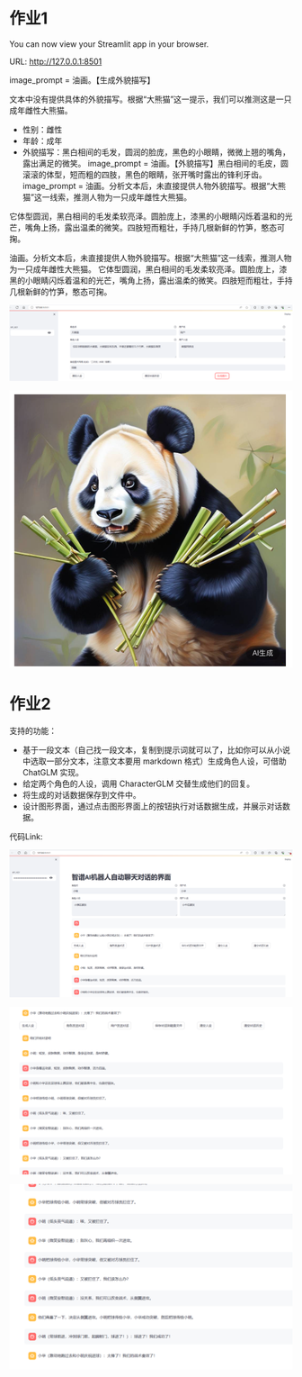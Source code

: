 # 作业1

You can now view your Streamlit app in your browser.

URL: http://127.0.0.1:8501

image_prompt = 油画。【生成外貌描写】

文本中没有提供具体的外貌描写。根据“大熊猫”这一提示，我们可以推测这是一只成年雌性大熊猫。

- 性别：雌性
- 年龄：成年
- 外貌描写：黑白相间的毛发，圆润的脸庞，黑色的小眼睛，微微上翘的嘴角，露出满足的微笑。
image_prompt = 油画。【外貌描写】黑白相间的毛皮，圆滚滚的体型，短而粗的四肢，黑色的眼睛，张开嘴时露出的锋利牙齿。
image_prompt = 油画。分析文本后，未直接提供人物外貌描写。根据“大熊猫”这一线索，推测人物为一只成年雌性大熊猫。

它体型圆润，黑白相间的毛发柔软亮泽。圆脸庞上，漆黑的小眼睛闪烁着温和的光芒，嘴角上扬，露出温柔的微笑。四肢短而粗壮，手持几根新鲜的竹笋，憨态可掬。   

油画。分析文本后，未直接提供人物外貌描写。根据“大熊猫”这一线索，推测人物为一只成年雌性大熊猫。 它体型圆润，黑白相间的毛发柔软亮泽。圆脸庞上，漆黑的小眼睛闪烁着温和的光芒，嘴角上扬，露出温柔的微笑。四肢短而粗壮，手持几根新鲜的竹笋，憨态可掬。


![风格选项](增加风格选项.png)

![AI生成熊猫图片](AI生成熊猫图片.png)

# 作业2

支持的功能：

- 基于一段文本（自己找一段文本，复制到提示词就可以了，比如你可以从小说中选取一部分文本，注意文本要用 markdown 格式）生成角色人设，可借助 ChatGLM 实现。
- 给定两个角色的人设，调用 CharacterGLM 交替生成他们的回复。
- 将生成的对话数据保存到文件中。
- 设计图形界面，通过点击图形界面上的按钮执行对话数据生成，并展示对话数据。

代码Link: 

![聊天机器人角色生成](聊天机器人角色生成.png)

![聊天机器人对话截图1](聊天机器人对话截图1.png)

![聊天机器人对话截图2](聊天机器人对话截图2.png)

